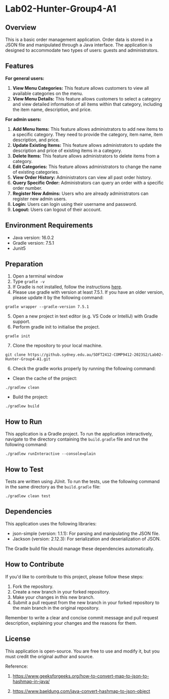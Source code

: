# Lab02-Hunter-Group4-A1
## Overview

This is a basic order management application. Order data is stored in a JSON file and manipulated through a Java interface. The application is designed to accommodate two types of users: guests and administrators.

## Features

**For general users:**

1. **View Menu Categories:** This feature allows customers to view all available categories on the menu.
2. **View Menu Details:** This feature allows customers to select a category and view detailed information of all items within that category, including the item name, description, and price.

**For admin users:**

1. **Add Menu Items:** This feature allows administrators to add new items to a specific category. They need to provide the category, item name, item description, and price.
2. **Update Existing Items:** This feature allows administrators to update the description and price of existing items in a category.
3. **Delete Items:** This feature allows administrators to delete items from a category.
4. **Edit Categories:** This feature allows administrators to change the name of existing categories.
5. **View Order History:** Administrators can view all past order history.
6. **Query Specific Order:** Administrators can query an order with a specific order number.
7. **Register New Admins:** Users who are already administrators can register new admin users.
8. **Login:** Users can login using their username and password.
9. **Logout:** Users can logout of their account.

## Environment Requirements

- Java version: 16.0.2
- Gradle version: 7.5.1
- Junit5

## Preparation
1. Open a terminal window
2. Type `gradle -v`
3. If Gradle is not installed, follow the instructions [here](https://gradle.org/install/). 
4. Please use gradle with version at least 7.5.1. If you have an older version, please update it by the following command:
```
gradle wrapper --gradle-version 7.5.1
```
5. Open a new project in text editor (e.g. VS Code or IntelliJ) with Gradle support.
6. Perform gradle init to initialise the project.
```
gradle init
```
7. Clone the repository to your local machine.
```
git clone https://github.sydney.edu.au/SOFT2412-COMP9412-2023S2/Lab02-Hunter-Group4-A1.git
```
6. Check the gradle works properly by running the following command:
- Clean the cache of the project:
```
./gradlew clean
```
- Build the project:
```
./gradlew build
```

## How to Run

This application is a Gradle project. To run the application interactively, navigate to the directory containing the `build.gradle` file and run the following command:
```
./gradlew runInteractive --console=plain
```

## How to Test

Tests are written using JUnit. To run the tests, use the following command in the same directory as the `build.gradle` file:

```
./gradlew clean test
```

## Dependencies

This application uses the following libraries:

- json-simple (version: 1.1.1): For parsing and manipulating the JSON file.
- Jackson (version: 2.12.3): For serialization and deserialization of JSON.

The Gradle build file should manage these dependencies automatically.

## How to Contribute

If you'd like to contribute to this project, please follow these steps:

1. Fork the repository.
2. Create a new branch in your forked repository.
3. Make your changes in this new branch.
4. Submit a pull request from the new branch in your forked repository to the main branch in the original repository.

Remember to write a clear and concise commit message and pull request description, explaining your changes and the reasons for them.

## License

This application is open-source. You are free to use and modify it, but you must credit the original author and source.

Reference:
1. https://www.geeksforgeeks.org/how-to-convert-map-to-json-to-hashmap-in-java/

2. https://www.baeldung.com/java-convert-hashmap-to-json-object

